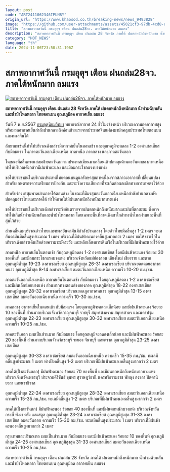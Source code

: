 ```yaml
---
layout: post
code: "ART2411062346IPUN8Y"
origin_url: "https://www.khaosod.co.th/breaking-news/news_9493828"
image: "https://github.com/user-attachments/assets/45021cf3-97db-4cd8-a75c-3ccffc971134"
title: "สภาพอากาศวันนี้ กรมอุตุฯ เตือน ฝนถล่ม28จว. ภาคใต้หนักมาก ลมแรง"
description: "สภาพอากาศวันนี้ กรมอุตุฯ เตือน ฝนถล่ม 28 จังหวัด ภาคใต้ ฝนตกหนักถึงหนักมาก น้ำท่วมฉับพลันและน้ำป่าไหลหลาก ไทยตอนบน อุณหภูมิลด อากาศเย็น ลมแรง"
category: "HOT_NEWS"
language: "th"
date: 2024-11-06T23:50:31.196Z
---
```


# สภาพอากาศวันนี้ กรมอุตุฯ เตือน ฝนถล่ม28จว. ภาคใต้หนักมาก ลมแรง

[![สภาพอากาศวันนี้ กรมอุตุฯ เตือน ฝนถล่ม28จว. ภาคใต้หนักมาก ลมแรง](https://www.khaosod.co.th/wpapp/uploads/2024/11/Todays-weather-4.jpg "สภาพอากาศวันนี้ กรมอุตุฯ เตือน ฝนถล่ม28จว. ภาคใต้หนักมาก ลมแรง")](https://www.khaosod.co.th/wpapp/uploads/2024/11/Todays-weather-4.jpg)

**สภาพอากาศวันนี้ กรมอุตุฯ เตือน ฝนถล่ม 28 จังหวัด ภาคใต้ ฝนตกหนักถึงหนักมาก น้ำท่วมฉับพลันและน้ำป่าไหลหลาก ไทยตอนบน อุณหภูมิลด อากาศเย็น ลมแรง**

วันที่ 7 พ.ย.2567 [กรมอุตุนิยมวิทยา](https://www.tmd.go.th/) พยากรณ์อากาศ 24 ชั่วโมงข้างหน้า บริเวณความกดอากาศสูงหรือมวลอากาศเย็นกำลังปานกลางถึงค่อนข้างแรงจากประเทศจีนแผ่ลงมาปกคลุมประเทศไทยตอนบนและทะเลจีนใต้

ลักษณะเช่นนี้ทำให้บริเวณดังกล่าวมีอากาศเย็นในตอนเช้า และอุณหภูมิจะลดลง 1-2 องศาเซลเซียส กับมีลมแรง ในภาคตะวันออกเฉียงเหนือ ภาคเหนือ ภาคกลาง และภาคตะวันออก

ในขณะที่คลื่นกระแสลมฝ่ายตะวันตกจากประเทศเมียนมาเคลื่อนเข้าปกคลุมด้านตะวันตกของภาคเหนือ ทำให้บริเวณดังกล่าวมีฝนฟ้าคะนอง และมีลมกระโชกแรงบางแห่ง

ขอให้ประชาชนในบริเวณประเทศไทยตอนบนดูแลรักษาสุขภาพเนื่องจากสภาวะอากาศที่เปลี่ยนแปลง สำหรับเกษตรกรควรเตรียมการป้องกัน และระวังความเสียหายที่จะเกิดต่อผลผลิตทางการเกษตรไว้ด้วย

สำหรับร่องมรสุมพาดผ่านภาคใต้ตอนล่าง ในขณะที่มีมรสุมตะวันออกเฉียงเหนือกำลังปานกลางพัดปกคลุมอ่าวไทยและภาคใต้ ทำให้ภาคใต้มีฝนตกหนักถึงหนักมากบางแห่ง

ขอให้ประชาชนในบริเวณดังกล่าวระวังอันตรายจากฝนตกหนักถึงหนักมากและฝนที่ตกสะสม ซึ่งอาจทำให้เกิดน้ำท่วมฉับพลันและน้ำป่าไหลหลาก โดยเฉพาะพื้นที่ลาดเชิงเขาใกล้ทางน้ำไหลผ่านและพื้นที่ลุ่มไว้ด้วย

ส่วนคลื่นลมบริเวณอ่าวไทยและทะเลอันดามันมีกำลังปานกลาง โดยอ่าวไทยมีคลื่นสูง 1-2 เมตร ทะเลอันดามันมีคลื่นสูงประมาณ 1 เมตร บริเวณที่มีฝนฟ้าคะนองคลื่นสูงมากกว่า 2 เมตร ขอให้ชาวเรือในบริเวณดังกล่าวเดินเรือด้วยความระมัดระวัง และหลีกเลี่ยงการเดินเรือในบริเวณที่มีฝนฟ้าคะนองไว้ด้วย

ภาคเหนือ อากาศเย็นในตอนเช้า กับอุณหภูมิลดลง 1-2 องศาเซลเซียส โดยมีฝนฟ้าคะนอง ร้อยละ 30 ของพื้นที่ และมีลมกระโชกแรงบางแห่ง บริเวณจังหวัดแม่ฮ่องสอน เชียงใหม่ เชียงราย และตาก อุณหภูมิต่ำสุด 19-23 องศาเซลเซียส อุณหภูมิสูงสุด 26-31 องศาเซลเซียส บริเวณยอดดอยอากาศหนาว อุณหภูมิต่ำสุด 8-14 องศาเซลเซียส ลมตะวันออกเฉียงเหนือ ความเร็ว 10-20 กม./ชม.

ภาคตะวันออกเฉียงเหนือ อากาศเย็นในตอนเช้า กับมีลมแรง โดยอุณหภูมิลดลง 1-2 องศาเซลเซียส และมีฝนเล็กน้อยบางแห่ง ส่วนมากทางตอนล่างของภาค อุณหภูมิต่ำสุด 18-22 องศาเซลเซียส อุณหภูมิสูงสุด 28-32 องศาเซลเซียส บริเวณยอดภูอากาศหนาว อุณหภูมิต่ำสุด 13-15 องศาเซลเซียส ลมตะวันออกเฉียงเหนือ ความเร็ว 10-30 กม./ชม.

ภาคกลาง อากาศเย็นในตอนเช้า กับมีลมแรง โดยอุณหภูมิจะลดลงเล็กน้อย และมีฝนฟ้าคะนอง ร้อยละ 10 ของพื้นที่ ส่วนมากบริเวณจังหวัดกาญจนบุรี ราชบุรี สมุทรสงคราม สมุทรสาคร และนครปฐม อุณหภูมิต่ำสุด 22-23 องศาเซลเซียส อุณหภูมิสูงสุด 30-32 องศาเซลเซียส ลมตะวันออกเฉียงเหนือ ความเร็ว 10-25 กม./ชม.

ภาคตะวันออก เมฆเป็นส่วนมาก กับมีลมแรง โดยอุณหภูมิจะลดลงเล็กน้อย และมีฝนฟ้าคะนอง ร้อยละ 20 ของพื้นที่ ส่วนมากบริเวณจังหวัดชลบุรี ระยอง จันทบุรี และตราด อุณหภูมิต่ำสุด 23-25 องศาเซลเซียส

อุณหภูมิสูงสุด 30-33 องศาเซลเซียส ลมตะวันออกเฉียงเหนือ ความเร็ว 15-35 กม./ชม. ทะเลมีคลื่นสูงประมาณ 1 เมตร ห่างฝั่งคลื่นสูง 1-2 เมตร บริเวณที่มีฝนฟ้าคะนองคลื่นสูงมากกว่า 2 เมตร

ภาคใต้(ฝั่งตะวันออก) มีฝนฟ้าคะนอง ร้อยละ 70 ของพื้นที่ และมีฝนตกหนักถึงหนักมากบางแห่ง บริเวณจังหวัดเพชรบุรี ประจวบคีรีขันธ์ ชุมพร สุราษฎร์ธานี นครศรีธรรมราช พัทลุง สงขลา ปัตตานี ยะลา และนราธิวาส

อุณหภูมิต่ำสุด 22-24 องศาเซลเซียส อุณหภูมิสูงสุด 28-32 องศาเซลเซียส ลมตะวันออกเฉียงเหนือ ความเร็ว 15-35 กม./ชม. ทะเลมีคลื่นสูง 1-2 เมตร บริเวณที่มีฝนฟ้าคะนองคลื่นสูงมากกว่า 2 เมตร

ภาคใต้(ฝั่งตะวันตก) มีฝนฟ้าคะนอง ร้อยละ 40 ของพื้นที่ และมีฝนตกหนักบางแห่ง บริเวณจังหวัดกระบี่ พังงา ตรัง และสตูล อุณหภูมิต่ำสุด 23-24 องศาเซลเซียส อุณหภูมิสูงสุด 31-33 องศาเซลเซียส ลมตะวันออก ความเร็ว 15-30 กม./ชม. ทะเลมีคลื่นสูงประมาณ 1 เมตร บริเวณที่มีฝนฟ้าคะนองคลื่นสูงมากกว่า 2 เมตร

กรุงเทพและปริมณฑล เมฆเป็นส่วนมาก กับมีลมแรง และมีฝนฟ้าคะนอง ร้อยละ 10 ของพื้นที่ อุณหภูมิต่ำสุด 24-25 องศาเซลเซียส อุณหภูมิสูงสุด 31-33 องศาเซลเซียส ลมตะวันออกเฉียงเหนือ ความเร็ว 10-25 กม./ชม.

สภาพอากาศวันนี้ กรมอุตุฯ เตือน ฝนถล่ม 28 จังหวัด ภาคใต้ ฝนตกหนักถึงหนักมาก น้ำท่วมฉับพลันและน้ำป่าไหลหลาก ไทยตอนบน อุณหภูมิลด อากาศเย็น ลมแรง